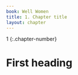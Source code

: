 ```yaml
---
book: Well Women
title: 1. Chapter title
layout: chapter
---
```


1
{:.chapter-number}

# First heading

